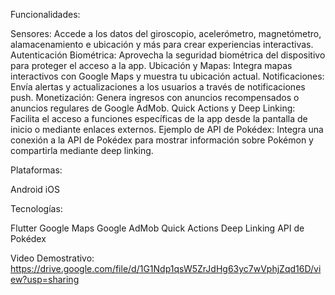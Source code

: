 Funcionalidades:

Sensores: Accede a los datos del giroscopio, acelerómetro, magnetómetro, alamacenamiento e ubicación y más para crear experiencias interactivas.
Autenticación Biométrica: Aprovecha la seguridad biométrica del dispositivo para proteger el acceso a la app.
Ubicación y Mapas: Integra mapas interactivos con Google Maps y muestra tu ubicación actual.
Notificaciones: Envía alertas y actualizaciones a los usuarios a través de notificaciones push.
Monetización: Genera ingresos con anuncios recompensados o anuncios regulares de Google AdMob.
Quick Actions y Deep Linking: Facilita el acceso a funciones específicas de la app desde la pantalla de inicio o mediante enlaces externos.
Ejemplo de API de Pokédex: Integra una conexión a la API de Pokédex para mostrar información sobre Pokémon y compartirla mediante deep linking.

Plataformas:

Android
iOS

Tecnologías:

Flutter
Google Maps
Google AdMob
Quick Actions
Deep Linking
API de Pokédex

Video Demostrativo:
https://drive.google.com/file/d/1G1Ndp1qsW5ZrJdHg63yc7wVphjZqd16D/view?usp=sharing
